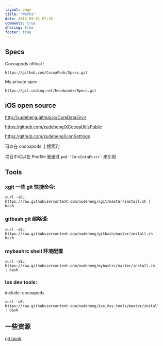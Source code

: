 ```yaml
---
layout: page
title: "Works"
date: 2015-09-01 07:38
comments: true
sharing: true
footer: true
---
```


## Specs

Cocoapods offical :
```
https://github.com/CocoaPods/Specs.git
```

My private spec :

```
https://git.coding.net/headwindx/Specs.git
```

## iOS open source

<http://xudeheng.github.io/CoreDataEnvir>

<https://github.com/xudeheng/XCocoaUtilsPublic>

<https://github.com/xudeheng/LionSettings>

可以在 cocoapods 上搜索到

项目中可以在 Podfile 里通过 `pod 'CoreDataEnvir'` 来引用

## Tools

### xgit 一些 git 快捷命令:

```
curl -sSL https://raw.githubusercontent.com/xudeheng/xgit/master/install.sh | bash
```

### gitbash git 缩略语:

```
curl -sSL https://raw.githubusercontent.com/xudeheng/gitbash/master/install.sh | bash
```

### mybashrc shell 环境配置

```
curl -sSL https://raw.githubusercontent.com/xudeheng/mybashrc/master/install.sh | bash
```

### ios dev tools:

include: cocoapods

```
curl -sSL https://raw.githubusercontent.com/xudeheng/ios_dev_tools/master/install.sh | bash
```


## 一些资源

[git book](https://github.com/lyhopq/progit)
